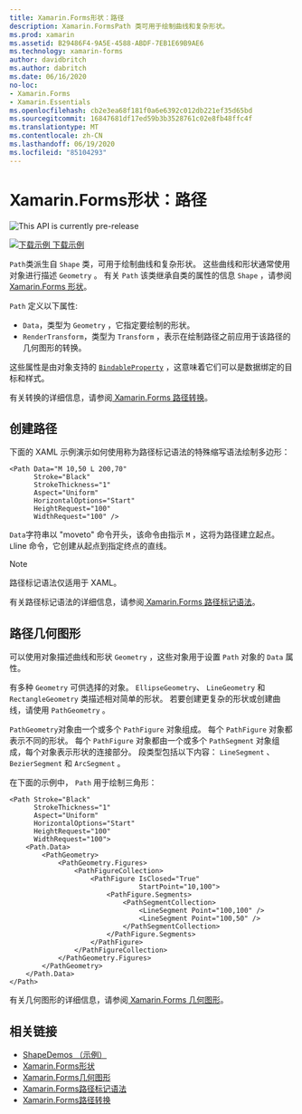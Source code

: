 ```yaml
---
title: Xamarin.Forms形状：路径
description: Xamarin.FormsPath 类可用于绘制曲线和复杂形状。
ms.prod: xamarin
ms.assetid: B29486F4-9A5E-4588-ABDF-7EB1E69B9AE6
ms.technology: xamarin-forms
author: davidbritch
ms.author: dabritch
ms.date: 06/16/2020
no-loc:
- Xamarin.Forms
- Xamarin.Essentials
ms.openlocfilehash: cb2e3ea68f181f0a6e6392c012db221ef35d65bd
ms.sourcegitcommit: 16847681df17ed59b3b3528761c02e8fb48ffc4f
ms.translationtype: MT
ms.contentlocale: zh-CN
ms.lasthandoff: 06/19/2020
ms.locfileid: "85104293"
---
```

# <a name="xamarinforms-shapes-path"></a>Xamarin.Forms形状：路径

![](~/media/shared/preview.png "This API is currently pre-release")

[![下载示例](~/media/shared/download.png) 下载示例](https://github.com/xamarin/xamarin-forms-samples/tree/master/UserInterface/ShapesDemos/)

`Path`类派生自 `Shape` 类，可用于绘制曲线和复杂形状。 这些曲线和形状通常使用对象进行描述 `Geometry` 。 有关 `Path` 该类继承自类的属性的信息 `Shape` ，请参阅[ Xamarin.Forms 形状](index.md)。

`Path` 定义以下属性:

- `Data`，类型为 `Geometry` ，它指定要绘制的形状。
- `RenderTransform`，类型为 `Transform` ，表示在绘制路径之前应用于该路径的几何图形的转换。

这些属性是由对象支持的 [`BindableProperty`](xref:Xamarin.Forms.BindableProperty) ，这意味着它们可以是数据绑定的目标和样式。

有关转换的详细信息，请参阅[ Xamarin.Forms 路径转换](path-transforms.md)。

## <a name="create-a-path"></a>创建路径

下面的 XAML 示例演示如何使用称为路径标记语法的特殊缩写语法绘制多边形：

```xaml
<Path Data="M 10,50 L 200,70"
      Stroke="Black"
      StrokeThickness="1"
      Aspect="Uniform"
      HorizontalOptions="Start"
      HeightRequest="100"
      WidthRequest="100" />
```

`Data`字符串以 "moveto" 命令开头，该命令由指示 `M` ，这将为路径建立起点。 `L`line 命令，它创建从起点到指定终点的直线。

> [!NOTE]
> 路径标记语法仅适用于 XAML。

有关路径标记语法的详细信息，请参阅[ Xamarin.Forms 路径标记语法](path-markup-syntax.md)。

## <a name="path-geometry"></a>路径几何图形

可以使用对象描述曲线和形状 `Geometry` ，这些对象用于设置 `Path` 对象的 `Data` 属性。

有多种 `Geometry` 可供选择的对象。 `EllipseGeometry`、 `LineGeometry` 和 `RectangleGeometry` 类描述相对简单的形状。 若要创建更复杂的形状或创建曲线，请使用 `PathGeometry` 。

`PathGeometry`对象由一个或多个 `PathFigure` 对象组成。 每个 `PathFigure` 对象都表示不同的形状。 每个 `PathFigure` 对象都由一个或多个 `PathSegment` 对象组成，每个对象表示形状的连接部分。 段类型包括以下内容： `LineSegment` 、 `BezierSegment` 和 `ArcSegment` 。

在下面的示例中， `Path` 用于绘制三角形：

```xaml
<Path Stroke="Black"
      StrokeThickness="1"
      Aspect="Uniform"
      HorizontalOptions="Start"
      HeightRequest="100"
      WidthRequest="100">
    <Path.Data>
        <PathGeometry>
            <PathGeometry.Figures>
                <PathFigureCollection>
                    <PathFigure IsClosed="True"
                                StartPoint="10,100">
                        <PathFigure.Segments>
                            <PathSegmentCollection>
                                <LineSegment Point="100,100" />
                                <LineSegment Point="100,50" />
                            </PathSegmentCollection>
                        </PathFigure.Segments>
                    </PathFigure>
                </PathFigureCollection>
            </PathGeometry.Figures>
        </PathGeometry>
    </Path.Data>
</Path>
```

有关几何图形的详细信息，请参阅[ Xamarin.Forms 几何图形](geometries.md)。

## <a name="related-links"></a>相关链接

- [ShapeDemos （示例）](https://github.com/xamarin/xamarin-forms-samples/tree/master/UserInterface/ShapesDemos/)
- [Xamarin.Forms形状](index.md)
- [Xamarin.Forms几何图形](geometries.md)
- [Xamarin.Forms路径标记语法](path-markup-syntax.md)
- [Xamarin.Forms路径转换](path-transforms.md)
